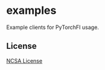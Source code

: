 # examples

Example clients for PyTorchFI usage.

## License

[NCSA License](https://opensource.org/licenses/NCSA)
